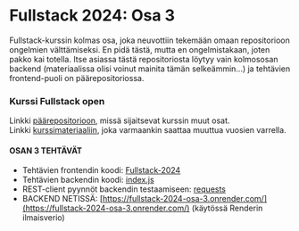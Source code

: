 # Fullstack 2024: Osa 3
Fullstack-kurssin kolmas osa, joka neuvottiin tekemään omaan repositorioon ongelmien välttämiseksi. En pidä tästä, mutta en ongelmistakaan, joten pakko kai totella. Itse asiassa tästä repositoriosta löytyy vain kolmososan backend (materiaalissa olisi voinut mainita tämän selkeämmin...) ja tehtävien frontend-puoli on päärepositoriossa.

### Kurssi Fullstack open
Linkki [päärepositorioon](https://github.com/ellikiiski/Fullstack-2024), missä sijaitsevat kurssin muut osat.\
Linkki [kurssimateriaaliin](https://fullstackopen.com/), joka varmaankin saattaa muuttua vuosien varrella.

#### OSAN 3 TEHTÄVÄT
* Tehtävien frontendin koodi: [Fullstack-2024](https://github.com/ellikiiski/Fullstack-2024/tree/main/Osa%203/Puhelinluettelo)
* Tehtävien backendin koodi: [index.js](https://github.com/ellikiiski/Fullstack-2024-Osa-3/blob/main/index.js)
* REST-client pyynnöt backendin testaamiseen: [requests](https://github.com/ellikiiski/Fullstack-2024-Osa-3/tree/main/requests)
* BACKEND NETISSÄ: [https://fullstack-2024-osa-3.onrender.com/](https://fullstack-2024-osa-3.onrender.com/) (käytössä Renderin ilmaisverio)
